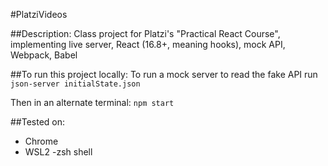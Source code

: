 #PlatziVideos

##Description:
Class project for Platzi's "Practical React Course", implementing live server, React (16.8+, meaning hooks), mock API, Webpack, Babel

##To run this project locally:
To run a mock server to read the fake API run
`json-server initialState.json`

Then in an alternate terminal:
`npm start`

##Tested on:
- Chrome
- WSL2 -zsh shell
